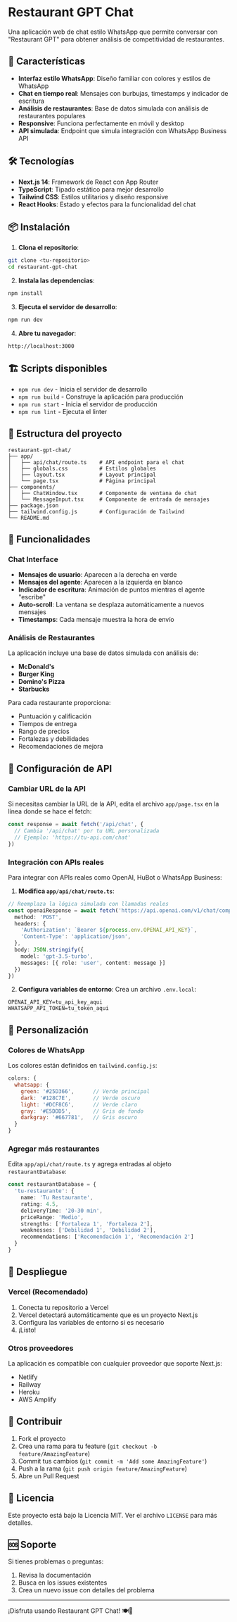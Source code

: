 # Restaurant GPT Chat

Una aplicación web de chat estilo WhatsApp que permite conversar con "Restaurant GPT" para obtener análisis de competitividad de restaurantes.

## 🚀 Características

- **Interfaz estilo WhatsApp**: Diseño familiar con colores y estilos de WhatsApp
- **Chat en tiempo real**: Mensajes con burbujas, timestamps y indicador de escritura
- **Análisis de restaurantes**: Base de datos simulada con análisis de restaurantes populares
- **Responsive**: Funciona perfectamente en móvil y desktop
- **API simulada**: Endpoint que simula integración con WhatsApp Business API

## 🛠️ Tecnologías

- **Next.js 14**: Framework de React con App Router
- **TypeScript**: Tipado estático para mejor desarrollo
- **Tailwind CSS**: Estilos utilitarios y diseño responsive
- **React Hooks**: Estado y efectos para la funcionalidad del chat

## 📦 Instalación

1. **Clona el repositorio**:
```bash
git clone <tu-repositorio>
cd restaurant-gpt-chat
```

2. **Instala las dependencias**:
```bash
npm install
```

3. **Ejecuta el servidor de desarrollo**:
```bash
npm run dev
```

4. **Abre tu navegador**:
```
http://localhost:3000
```

## 🏗️ Scripts disponibles

- `npm run dev` - Inicia el servidor de desarrollo
- `npm run build` - Construye la aplicación para producción
- `npm run start` - Inicia el servidor de producción
- `npm run lint` - Ejecuta el linter

## 📁 Estructura del proyecto

```
restaurant-gpt-chat/
├── app/
│   ├── api/chat/route.ts    # API endpoint para el chat
│   ├── globals.css          # Estilos globales
│   ├── layout.tsx           # Layout principal
│   └── page.tsx             # Página principal
├── components/
│   ├── ChatWindow.tsx       # Componente de ventana de chat
│   └── MessageInput.tsx     # Componente de entrada de mensajes
├── package.json
├── tailwind.config.js       # Configuración de Tailwind
└── README.md
```

## 🎯 Funcionalidades

### Chat Interface
- **Mensajes de usuario**: Aparecen a la derecha en verde
- **Mensajes del agente**: Aparecen a la izquierda en blanco
- **Indicador de escritura**: Animación de puntos mientras el agente "escribe"
- **Auto-scroll**: La ventana se desplaza automáticamente a nuevos mensajes
- **Timestamps**: Cada mensaje muestra la hora de envío

### Análisis de Restaurantes
La aplicación incluye una base de datos simulada con análisis de:
- **McDonald's**
- **Burger King**
- **Domino's Pizza**
- **Starbucks**

Para cada restaurante proporciona:
- Puntuación y calificación
- Tiempos de entrega
- Rango de precios
- Fortalezas y debilidades
- Recomendaciones de mejora

## 🔧 Configuración de API

### Cambiar URL de la API
Si necesitas cambiar la URL de la API, edita el archivo `app/page.tsx` en la línea donde se hace el fetch:

```typescript
const response = await fetch('/api/chat', {
  // Cambia '/api/chat' por tu URL personalizada
  // Ejemplo: 'https://tu-api.com/chat'
})
```

### Integración con APIs reales
Para integrar con APIs reales como OpenAI, HuBot o WhatsApp Business:

1. **Modifica `app/api/chat/route.ts`**:
```typescript
// Reemplaza la lógica simulada con llamadas reales
const openaiResponse = await fetch('https://api.openai.com/v1/chat/completions', {
  method: 'POST',
  headers: {
    'Authorization': `Bearer ${process.env.OPENAI_API_KEY}`,
    'Content-Type': 'application/json',
  },
  body: JSON.stringify({
    model: 'gpt-3.5-turbo',
    messages: [{ role: 'user', content: message }]
  })
})
```

2. **Configura variables de entorno**:
Crea un archivo `.env.local`:
```
OPENAI_API_KEY=tu_api_key_aqui
WHATSAPP_API_TOKEN=tu_token_aqui
```

## 🎨 Personalización

### Colores de WhatsApp
Los colores están definidos en `tailwind.config.js`:
```javascript
colors: {
  whatsapp: {
    green: '#25D366',      // Verde principal
    dark: '#128C7E',       // Verde oscuro
    light: '#DCF8C6',      // Verde claro
    gray: '#E5DDD5',       // Gris de fondo
    darkgray: '#667781',   // Gris oscuro
  }
}
```

### Agregar más restaurantes
Edita `app/api/chat/route.ts` y agrega entradas al objeto `restaurantDatabase`:
```typescript
const restaurantDatabase = {
  'tu-restaurante': {
    name: 'Tu Restaurante',
    rating: 4.5,
    deliveryTime: '20-30 min',
    priceRange: 'Medio',
    strengths: ['Fortaleza 1', 'Fortaleza 2'],
    weaknesses: ['Debilidad 1', 'Debilidad 2'],
    recommendations: ['Recomendación 1', 'Recomendación 2']
  }
}
```

## 🚀 Despliegue

### Vercel (Recomendado)
1. Conecta tu repositorio a Vercel
2. Vercel detectará automáticamente que es un proyecto Next.js
3. Configura las variables de entorno si es necesario
4. ¡Listo!

### Otros proveedores
La aplicación es compatible con cualquier proveedor que soporte Next.js:
- Netlify
- Railway
- Heroku
- AWS Amplify

## 🤝 Contribuir

1. Fork el proyecto
2. Crea una rama para tu feature (`git checkout -b feature/AmazingFeature`)
3. Commit tus cambios (`git commit -m 'Add some AmazingFeature'`)
4. Push a la rama (`git push origin feature/AmazingFeature`)
5. Abre un Pull Request

## 📄 Licencia

Este proyecto está bajo la Licencia MIT. Ver el archivo `LICENSE` para más detalles.

## 🆘 Soporte

Si tienes problemas o preguntas:
1. Revisa la documentación
2. Busca en los issues existentes
3. Crea un nuevo issue con detalles del problema

---

¡Disfruta usando Restaurant GPT Chat! 🍽️🤖 